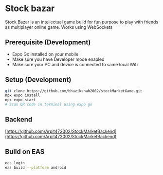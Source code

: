 # Stock bazar

Stock Bazar is an intellectual game build for fun purpose to play with friends as multiplayer online game. Works using WebSockets

## Prerequisite (Development)

- Expo Go installed on your mobile
- Make sure you have Developer mode enabled
- Make sure your PC and device is connected to same local Wifi

## Setup (Development)

```sh
git clone https://github.com/bhavikshah2002/stockMarketGame.git
npx expo install
npx expo start
# Scan QR code in terminal using expo go
```

## Backend

[https://github.com/Arpit472002/StockMarketBackend](https://github.com/Arpit472002/StockMarketBackend)


## Build on EAS

```sh
eas login
eas build --platform android
```